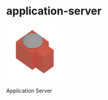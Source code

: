 # application-server
<img width="150" src="https://raw.githubusercontent.com/cv-lang/application-server/master/Cvl.ApplicationServer/Cvl.ApplicationServer.Standard/Icons/logo-applicationserver-m.png" alt="virtualmachine-logo"/>

Application Server
